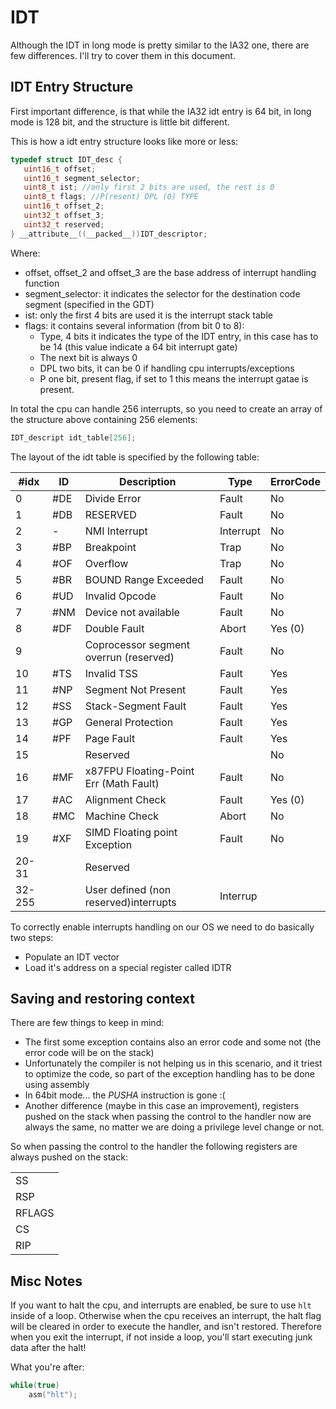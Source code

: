 # IDT

Although the IDT in long mode is pretty similar to the IA32 one, there are few differences. I'll try to cover them in this document.

## IDT Entry Structure

First important difference, is that while the IA32 idt entry is 64 bit, in long mode is 128 bit, and the structure is little bit different. 

This is how a idt entry structure looks like more or less: 
```C 
typedef struct IDT_desc {
   uint16_t offset;
   uint16_t segment_selector;
   uint8_t ist; //only first 2 bits are used, the rest is 0
   uint8_t flags; //P(resent) DPL (0) TYPE
   uint16_t offset_2;
   uint32_t offset_3;
   uint32_t reserved;
} __attribute__((__packed__))IDT_descriptor;
```

Where: 
* offset, offset_2 and offset_3 are the base address of interrupt handling function
* segment_selector: it indicates the selector for the destination code segment (specified in the GDT)
* ist: only the first 4 bits are used it is the interrupt stack table
* flags: it contains several information (from bit 0 to 8): 
    * Type, 4 bits it indicates the type of the IDT entry, in this case has to be 14 (this value indicate a 64 bit interrupt gate)
    * The next bit is always 0
    * DPL two bits, it can be 0 if handling cpu interrupts/exceptions
    * P one bit, present flag, if set to 1 this means the interrupt gatae is present.
    
In total the cpu can handle 256 interrupts, so you need to create an array of the structure above containing 256 elements: 

```C 
IDT_descript idt_table[256]; 
```

The layout of the idt table is specified by the following table: 

|  #idx | ID  | Description                           | Type     | ErrorCode |
|-------|-----|---------------------------------------|----------|-----------|
|   0   | #DE | Divide Error                          | Fault    |     No    | 
|   1   | #DB | RESERVED                              | Fault    |     No    |
|   2   |  -  | NMI Interrupt                         | Interrupt|     No    |
|   3   | #BP | Breakpoint                            | Trap     |     No    |
|   4   | #OF | Overflow                              | Trap     |     No    |
|   5   | #BR | BOUND Range Exceeded                  | Fault    |     No    |
|   6   | #UD | Invalid Opcode                        | Fault    |     No    | 
|   7   | #NM | Device not available                  | Fault    |     No    |
|   8   | #DF | Double Fault                          | Abort	 |   Yes (0) |
|   9   |     | Coprocessor segment overrun (reserved)| Fault	 |     No    |
|   10  | #TS | Invalid TSS                           | Fault    |    Yes    |
|   11  | #NP | Segment Not Present                   | Fault    |    Yes    |
|   12  | #SS | Stack-Segment Fault                   | Fault    |    Yes    |
|   13  | #GP | General Protection                    | Fault    |    Yes    |
|   14  | #PF | Page Fault                            | Fault    |    Yes    |
|   15  |     | Reserved                              |          |     No    |
|   16  | #MF | x87FPU Floating-Point Err (Math Fault)| Fault    |     No    |
|   17  | #AC | Alignment Check                       | Fault    |   Yes (0) |
|   18  | #MC | Machine Check                         | Abort    |     No    | 
|   19  | #XF | SIMD Floating point Exception         | Fault    |     No    |
| 20-31 |     | Reserved                              |          |           |
| 32-255|     | User defined (non reserved)interrupts | Interrup |           |


To correctly enable interrupts handling on our OS we need to do basically two steps:

* Populate an IDT vector
* Load it's address on a special register called IDTR

## Saving and restoring context

There are few things to keep in mind: 

* The first some exception contains also an error code and some not (the error code will be on the stack)
* Unfortunately the compiler is not helping us in this scenario, and it triest to optimize the code, so part of the exception handling has to be done using assembly
* In 64bit mode... the *PUSHA* instruction is gone :(
* Another difference (maybe in this case an improvement), registers pushed on the stack when passing the control to the handler now are always the same, no matter we are doing a privilege level change or not. 

So when passing the control to the handler the following registers are always pushed on the stack: 

|        |
|--------|
| SS     |
| RSP    |
| RFLAGS |
| CS     |
| RIP    |


## Misc Notes
If you want to halt the cpu, and interrupts are enabled, be sure to use `hlt` inside of a loop.
Otherwise when the cpu receives an interrupt, the halt flag will be cleared in order to execute the handler, 
and isn't restored. Therefore when you exit the interrupt, if not inside a loop, you'll start executing junk data after the halt!

What you're after:
```c
while(true)
    asm("hlt");
```
